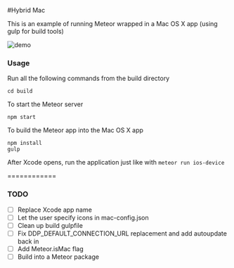 #Hybrid Mac

This is an example of running Meteor wrapped in a Mac OS X app (using gulp for build tools)

![demo](http://i.imgur.com/EnpM8fG.png)

### Usage

Run all the following commands from the build directory
```
cd build
```

To start the Meteor server
```
npm start
```

To build the Meteor app into the Mac OS X app
```
npm install
gulp
```

After Xcode opens, run the application just like with `meteor run ios-device`

============

### TODO

* [ ] Replace Xcode app name
* [ ] Let the user specify icons in mac-config.json
* [ ] Clean up build gulpfile
* [ ] Fix DDP_DEFAULT_CONNECTION_URL replacement and add autoupdate back in
* [ ] Add Meteor.isMac flag
* [ ] Build into a Meteor package

